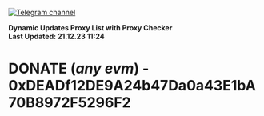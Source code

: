 [![Telegram channel](https://img.shields.io/endpoint?url=https://runkit.io/damiankrawczyk/telegram-badge/branches/master?url=https://t.me/n4z4v0d)](https://t.me/n4z4v0d) 

**Dynamic Updates Proxy List with Proxy Checker**  
**Last Updated: 21.12.23 11:24**

# DONATE (_any evm_) - 0xDEADf12DE9A24b47Da0a43E1bA70B8972F5296F2
